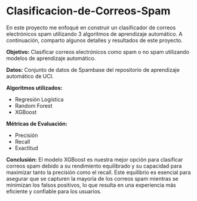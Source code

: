 # Clasificacion-de-Correos-Spam

En este proyecto me enfoqué en construir un clasificador de correos electrónicos spam utilizando 3 algoritmos de aprendizaje automático. A continuación, comparto algunos detalles y resultados de este proyecto.

**Objetivo:** Clasificar correos electrónicos como spam o no spam utilizando modelos de aprendizaje automático.

**Datos:** Conjunto de datos de Spambase del repositorio de aprendizaje automático de UCI.

**Algoritmos utilizados:**

- Regresión Logística
- Random Forest
- XGBoost

**Métricas de Evaluación:**

- Precisión
- Recall
- Exactitud

**Conclusión:** El modelo XGBoost es nuestra mejor opción para clasificar correos spam debido a su rendimiento equilibrado y su capacidad para maximizar tanto la precisión como el recall. Este equilibrio es esencial para asegurar que se capturen la mayoría de los correos spam mientras se minimizan los falsos positivos, lo que resulta en una experiencia más eficiente y confiable para los usuarios.


